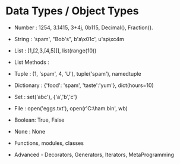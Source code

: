 # Data Types / Object Types

- Number : 1254, 3.1415, 3+4j, 0b115, Decimal(), Fraction().

- String : 'spam', "Bob's", b'a\x01c', u'sp\xc4m

- List : [1,[2,3,[4,5]]], list(range(10))
- List Methods :

- Tuple : (1, 'spam', 4, 'U'), tuple('spam'), namedtuple

- Dictionary : {'food': 'spam', 'taste':'yum'}, dict(hours=10)

- Set : set('abc'), {'a','b','c'}

- File : open('eggs.txt'), open(r'C:\ham.bin', wb)

- Boolean: True, False

- None : None

- Functions, modules, classes

- Advanced - Decorators, Generators, Iterators, MetaProgramming
